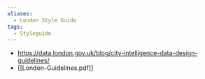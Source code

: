 ```yaml
---
aliases:
  - London Style Guide
tags:
  - Styleguide
---
```


- https://data.london.gov.uk/blog/city-intelligence-data-design-guidelines/
- [[London-Guidelines.pdf]]

